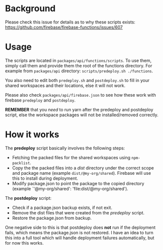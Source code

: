 # Background
Please check this issue for details as to why these scripts exists: 
https://github.com/firebase/firebase-functions/issues/607

# Usage
The scripts are located in `packages/api/functions/scripts`.
To use them, simply call them and provide them the root of the functions directory.
For example from `packages/api` directory: `scripts/predeploy.sh ./functions`.

You also need to edit both `predeploy.sh` and `postdeploy.sh` to fill in your shared workspaces and their locations, else it will not work.

Please also check `packages/api/firebase.json` to see how these work with firebase `predeploy` and `postdeploy`.

**REMEMBER** that you _need_ to run yarn after the predeploy and postdeploy script, else the workspace packages will not be installed/removed correctly.

# How it works
The **predeploy** script basically involves the following steps:
* Fetching the packed files for the shared workspaces using `npm-packlist`.
* Copy the the packed files into a _dist_ directory under the correct scope and package name (example `dist/@my-org/shared`). Firebase will use this to install during deployment.
* Modify package.json to point the package to the copied directory (example  `'@my-org/shared': 'file:dist/@my-org/shared').

The **postdeploy** script:
* Check if a package.json backup exists, if not exit.
* Remove the dist files that were created from the _predeploy_ script.
* Restore the package.json from backup.

One negative side to this is that postdeploy does **not** run if the deployment fails, which means the package.json is not restored.
I have an idea to turn this into a full tool which will handle deployment failures automatically, but for now this works.
